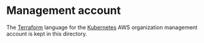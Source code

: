 # Management account

The [Terraform](https://developer.hashicorp.com/terraform/language) language for the [Kubernetes](https://kubernetes.io) AWS organization management account is kept in this directory.
